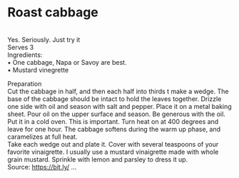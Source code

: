 # Roast cabbage

\
Yes. Seriously. Just try it\
Serves 3\
Ingredients:\
• One cabbage, Napa or Savoy are best.\
• Mustard vinegrette

Preparation\
Cut the cabbage in half, and then each half into thirds t make a wedge. The base of the cabbage should be intact to hold the leaves together. Drizzle one side with oil and season with salt and pepper. Place it on a metal baking sheet. Pour oil on the upper surface and season. Be generous with the oil.\
Put it in a cold oven. This is important. Turn heat on at 400 degrees and leave for one hour. The cabbage softens during the warm up phase, and caramelizes at full heat.\
Take each wedge out and plate it. Cover with several teaspoons of your favorite vinaigrette. I usually use a mustard vinaigrette made with whole grain mustard. Sprinkle with lemon and parsley to dress it up.\
Source: https://bit.ly/ …
